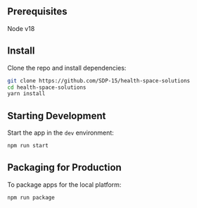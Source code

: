 ## Prerequisites

Node v18

## Install

Clone the repo and install dependencies:

```bash
git clone https://github.com/SDP-15/health-space-solutions
cd health-space-solutions
yarn install
```

## Starting Development

Start the app in the `dev` environment:

```bash
npm run start
```

## Packaging for Production

To package apps for the local platform:

```bash
npm run package
```

